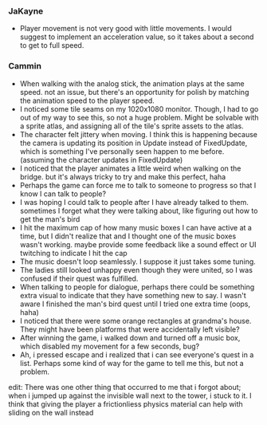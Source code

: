 ### JaKayne

* Player movement is not very good with little movements. I would suggest to implement an acceleration value, so it takes about a second to get to full speed.

### Cammin

* When walking with the analog stick, the animation plays at the same speed. not an issue, but there's an opportunity for polish by matching the animation speed to the player speed.
* I noticed some tile seams on my 1020x1080 monitor. Though, I had to go out of my way to see this, so not a huge problem. Might be solvable with a sprite atlas, and assigning all of the tile's sprite assets to the atlas.
* The character felt jittery when moving. I think this is happening because the camera is updating its position in Update instead of FixedUpdate, which is something I've personally seen happen to me before. (assuming the character updates in FixedUpdate)
* I noticed that the player animates a little weird when walking on the bridge. but it's always tricky to try and make this perfect, haha
* Perhaps the game can force me to talk to someone to progress so that I know I can talk to people?
* I was hoping I could talk to people after I have already talked to them. sometimes I forget what they were talking about, like figuring out how to get the man's bird
* I hit the maximum cap of how many music boxes I can have active at a time, but I didn't realize that and I thought one of the music boxes wasn't working. maybe provide some feedback like a sound effect or UI twitching to indicate I hit the cap
* The music doesn't loop seamlessly. I suppose it just takes some tuning.
* The ladies still looked unhappy even though they were united, so I was confused if their quest was fulfilled.
* When talking to people for dialogue, perhaps there could be something extra visual to indicate that they have something new to say. I wasn't aware I finished the man's bird quest until I tried one extra time (oops, haha)
* I noticed that there were some orange rectangles at grandma's house. They might have been platforms that were accidentally left visible?
* After winning the game, i walked down and turned off a music box, which disabled my movement for a few seconds, bug?
* Ah, i pressed escape and i realized that i can see everyone's quest in a list. Perhaps some kind of way for the game to tell me this, but not a problem.

edit: There was one other thing that occurred to me that i forgot about; when i jumped up against the invisible wall next to the tower, i stuck to it. I think that giving the player a frictionliess physics material can help with sliding on the wall instead

